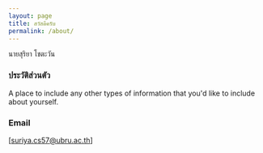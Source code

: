```yaml
---
layout: page
title: สวัสดีครับ
permalink: /about/
---
```


นายสุริยา โชตะวัน

### ประวัติส่วนตัว

A place to include any other types of information that you'd like to include about yourself.

### Email

[suriya.cs57@ubru.ac.th]
